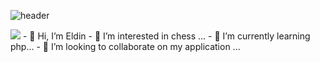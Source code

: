 ![header](https://capsule-render.vercel.app/api?type=wave&color=auto&height=300&section=header&text=capsule%20render&fontSize=90)

<img src="https://capsule-render.vercel.app/api?type=wave&color=auto&height=300&section=header&text=capsule%20render&fontSize=90" />
- 👋 Hi, I’m Eldin
- 👀 I’m interested in chess ...
- 🌱 I’m currently learning php...
- 💞️ I’m looking to collaborate on my application ...
